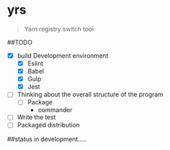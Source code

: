 # yrs
>Yarn registry switch tool

##TODO
- [x] build Development environment
    - [x] Eslint
    - [x] Babel
    - [x] Gulp
    - [x] Jest
- [ ] Thinking about the overall structure of the program
     - [ ] Package
        - commander
- [ ] Write the test
- [ ] Packaged distribution

##status 
in development.....